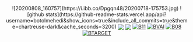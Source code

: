 <p align="center">
![20200808_160757](https://i.ibb.co/Dpgqn48/20200718-175753.jpg)
![github stats](https://github-readme-stats.vercel.app/api?username=botolmehedi&show_icons=true&include_all_commits=true&theme=chartreuse-dark&cache_seconds=3200)
<img align="center" src="https://github-readme-stats.anuraghazra1.vercel.app/api/top-langs/?username=botolmehedi&layout=compact&theme=chartreuse-dark" />
<img align="center" src="https://github-readme-stats.anuraghazra1.vercel.app/api/pin/?username=botolmehedi&repo=bhot&theme=chartreuse-dark" />
<a href="https://github.com/botolmehedi/b11"><img title="B11" src="https://github-readme-stats.vercel.app/api/pin/?username=botolmehedi&repo=b11&theme=vision-friendly-dark"></a>
<a href="https://github.com/botolmehedi/bvai"><img title="BVAI" src="https://github-readme-stats.vercel.app/api/pin/?username=botolmehedi&repo=bvai&theme=dark"></a>
<a href="https://github.com/botolmehedi/b08"><img title="B08" src="https://github-readme-stats.vercel.app/api/pin/?username=botolmehedi&repo=b08&theme=vision-friendly-dark"></a>
<a href="https://github.com/botolmehedi/btarget"><img title="BTARGET" src="https://github-readme-stats.vercel.app/api/pin/?username=botolmehedi&repo=btarget&theme=tokyonight"></a>
</p>
